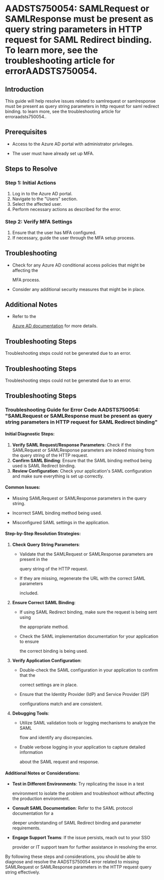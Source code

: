 
# AADSTS750054: SAMLRequest or SAMLResponse must be present as query string parameters in HTTP request for SAML Redirect binding. To learn more, see the troubleshooting article for errorAADSTS750054.


## Introduction

This guide will help resolve issues related to samlrequest or samlresponse must
be present as query string parameters in http request for saml redirect binding.
to learn more, see the troubleshooting article for erroraadsts750054..


## Prerequisites


* Access to the Azure AD portal with administrator privileges.

* The user must have already set up MFA.


## Steps to Resolve


### Step 1: Initial Actions

1. Log in to the Azure AD portal.
2. Navigate to the "Users" section.
3. Select the affected user.
4. Perform necessary actions as described for the error.


### Step 2: Verify MFA Settings

1. Ensure that the user has MFA configured.
2. If necessary, guide the user through the MFA setup process.


## Troubleshooting


* Check for any Azure AD conditional access policies that might be affecting the

  MFA process.

* Consider any additional security measures that might be in place.


## Additional Notes


* Refer to the

  [Azure AD 
documentation](https://learn.microsoft.com/en-us/azure/active-directory/)
  for more details.


## Troubleshooting Steps

Troubleshooting steps could not be generated due to an error.


## Troubleshooting Steps

Troubleshooting steps could not be generated due to an error.


## Troubleshooting Steps


### Troubleshooting Guide for Error Code AADSTS750054: "SAMLRequest or SAMLResponse must be present as query string parameters in HTTP request for SAML Redirect binding"


#### Initial Diagnostic Steps:

1. **Verify SAML Request/Response Parameters**: Check if the SAMLRequest or
   SAMLResponse parameters are indeed missing from the query string of the HTTP
   request.
2. **Confirm SAML Binding**: Ensure that the SAML binding method being used is
   SAML Redirect binding.
3. **Review Configuration**: Check your application's SAML configuration and
   make sure everything is set up correctly.


#### Common Issues:


* Missing SAMLRequest or SAMLResponse parameters in the query string.

* Incorrect SAML binding method being used.

* Misconfigured SAML settings in the application.


#### Step-by-Step Resolution Strategies:

1. **Check Query String Parameters**:

   * Validate that the SAMLRequest or SAMLResponse parameters are present in the

     query string of the HTTP request.
   * If they are missing, regenerate the URL with the correct SAML parameters

     included.

2. **Ensure Correct SAML Binding**:

   * If using SAML Redirect binding, make sure the request is being sent using

     the appropriate method.
   * Check the SAML implementation documentation for your application to ensure

     the correct binding is being used.

3. **Verify Application Configuration**:

   * Double-check the SAML configuration in your application to confirm that the

     correct settings are in place.
   * Ensure that the Identity Provider (IdP) and Service Provider (SP)

     configurations match and are consistent.

4. **Debugging Tools**:
   * Utilize SAML validation tools or logging mechanisms to analyze the SAML

     flow and identify any discrepancies.
   * Enable verbose logging in your application to capture detailed information

     about the SAML request and response.


#### Additional Notes or Considerations:


* **Test in Different Environments**: Try replicating the issue in a test

  environment to isolate the problem and troubleshoot without affecting the
  production environment.

* **Consult SAML Documentation**: Refer to the SAML protocol documentation for a

  deeper understanding of SAML Redirect binding and parameter requirements.

* **Engage Support Teams**: If the issue persists, reach out to your SSO

  provider or IT support team for further assistance in resolving the error.

By following these steps and considerations, you should be able to diagnose and
resolve the AADSTS750054 error related to missing SAMLRequest or SAMLResponse
parameters in the HTTP request query string effectively.